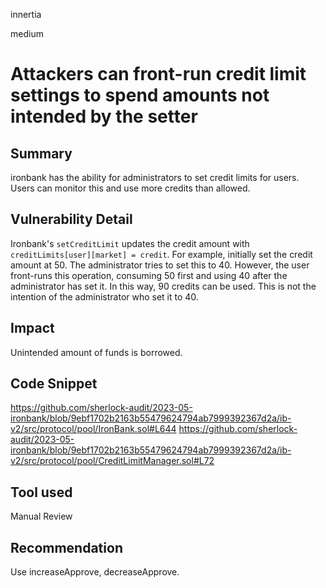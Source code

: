 innertia

medium

# Attackers can front-run credit limit settings to spend amounts not intended by the setter

## Summary
ironbank has the ability for administrators to set credit limits for users.
Users can monitor this and use more credits than allowed.
## Vulnerability Detail
Ironbank's `setCreditLimit` updates the credit amount with `creditLimits[user][market] = credit`.
For example, initially set the credit amount at 50. The administrator tries to set this to 40. However, the user front-runs this operation, consuming 50 first and using 40 after the administrator has set it. In this way, 90 credits can be used. This is not the intention of the administrator who set it to 40.
## Impact
Unintended amount of funds is borrowed.
## Code Snippet
https://github.com/sherlock-audit/2023-05-ironbank/blob/9ebf1702b2163b55479624794ab7999392367d2a/ib-v2/src/protocol/pool/IronBank.sol#L644
https://github.com/sherlock-audit/2023-05-ironbank/blob/9ebf1702b2163b55479624794ab7999392367d2a/ib-v2/src/protocol/pool/CreditLimitManager.sol#L72
## Tool used

Manual Review

## Recommendation
Use increaseApprove, decreaseApprove.
